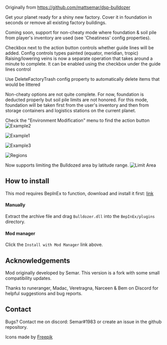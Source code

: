 Originally from https://github.com/mattsemar/dsp-bulldozer

Get your planet ready for a shiny new factory. Cover it in foundation in seconds or remove all existing factory buildings.

Coming soon, support for non-cheaty mode where foundation & soil pile from player's inventory are used (see 'Cheatiness' config properties).

Checkbox next to the action button controls whether guide lines will be added. Config controls types painted (equator, meridian, tropic)
Raising/lowering veins is now a separate operation that takes around a minute to complete. It can be enabled using the checkbox under the guide lines control

Use DeleteFactoryTrash config property to automatically delete items that would be littered

Non-cheaty options are not quite complete. For now, foundation is deducted properly but soil pile limits are not honored. For this mode,
foundation will be taken first from the user's inventory and then from storage containers and logistics stations on the current planet.

Check the "Environment Modification" menu to find the action button
![Example2](https://github.com/mattsemar/dsp-bulldozer/blob/master/Examples/example2.png?raw=true)

![Example1](https://github.com/mattsemar/dsp-bulldozer/blob/master/Examples/example1.png?raw=true)

![Example3](https://github.com/mattsemar/dsp-bulldozer/blob/master/Examples/example3.png?raw=true)

![Regions](https://github.com/mattsemar/dsp-bulldozer/blob/master/Examples/regions.png?raw=true)

Now supports limiting the Bulldozed area by latitude range.
![Limit Area](https://github.com/mattsemar/dsp-bulldozer/blob/master/Examples/preservation.png?raw=true)

## How to install

This mod requires BepInEx to function, download and install it
first: [link](https://bepinex.github.io/bepinex_docs/master/articles/user_guide/installation/index.html?tabs=tabid-win)

#### Manually

Extract the archive file and drag `Bulldozer.dll` into the `BepInEx/plugins` directory.

#### Mod manager

Click the `Install with Mod Manager` link above.

## Acknowledgements

Mod originally developed by Semar. This version is a fork with some small compatibility updates.

Thanks to runeranger, Madac, Veretragna, Narceen & Bem on Discord for helpful suggestions and bug reports.

## Contact
Bugs? Contact me on discord: Semar#1983 or create an issue in the github repository.

Icons made by [Freepik](https://www.freepik.com)